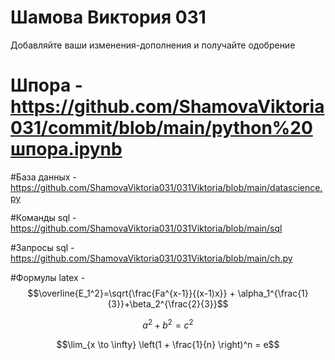 # Шамова Виктория 031
Добавляйте ваши изменения-дополнения и получайте одобрение

# Шпора - https://github.com/ShamovaViktoria031/commit/blob/main/python%20шпора.ipynb

#База данных - https://github.com/ShamovaViktoria031/031Viktoria/blob/main/datascience.py

#Команды sql - https://github.com/ShamovaViktoria031/031Viktoria/blob/main/sql

#Запросы sql - https://github.com/ShamovaViktoria031/031Viktoria/blob/main/ch.py

#Формулы latex  - $$\overline{E_1^2}=\sqrt{\frac{Fa^{x-1}}{(x-1)x}} + \alpha_1^{\frac{1}{3}}+\beta_2^{\frac{2}{3}}$$ 

$$a^2 + b^2 = c^2$$

$$\lim_{x \to \infty} \left(1 + \frac{1}{n} \right)^n = e$$
